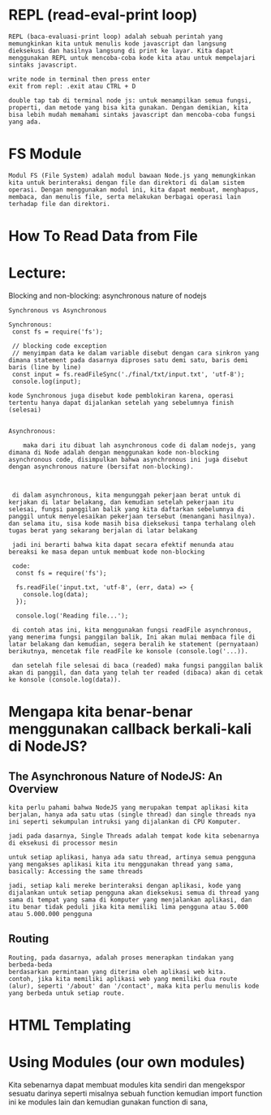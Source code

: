 # REPL (read-eval-print loop)
    REPL (baca-evaluasi-print loop) adalah sebuah perintah yang memungkinkan kita untuk menulis kode javascript dan langsung dieksekusi dan hasilnya langsung di print ke layar. Kita dapat menggunakan REPL untuk mencoba-coba kode kita atau untuk mempelajari sintaks javascript.

    write node in terminal then press enter
    exit from repl: .exit atau CTRL + D

    double tap tab di terminal node js: untuk menampilkan semua fungsi, properti, dan metode yang bisa kita gunakan. Dengan demikian, kita bisa lebih mudah memahami sintaks javascript dan mencoba-coba fungsi yang ada.

# FS Module
    Modul FS (File System) adalah modul bawaan Node.js yang memungkinkan kita untuk berinteraksi dengan file dan direktori di dalam sistem operasi. Dengan menggunakan modul ini, kita dapat membuat, menghapus, membaca, dan menulis file, serta melakukan berbagai operasi lain terhadap file dan direktori.

# How To Read Data from File


# Lecture:
 Blocking and non-blocking:
    asynchronous nature of nodejs

    Synchronous vs Asynchronous

    Synchronous:
     const fs = require('fs');
     
     // blocking code exception
     // menyimpan data ke dalam variable disebut dengan cara sinkron yang dimana statement pada dasarnya diproses satu demi satu, baris demi baris (line by line)
     const input = fs.readFileSync('./final/txt/input.txt', 'utf-8');
     console.log(input);

    kode Synchronous juga disebut kode pemblokiran karena, operasi tertentu hanya dapat dijalankan setelah yang sebelumnya finish (selesai)


    Asynchronous:
        
        maka dari itu dibuat lah asynchronous code di dalam nodejs, yang dimana di Node adalah dengan menggunakan kode non-blocking asynchronous code, disimpulkan bahwa asynchronous ini juga disebut dengan asynchronous nature (bersifat non-blocking).
        


     di dalam asynchronous, kita mengunggah pekerjaan berat untuk di kerjakan di latar belakang, dan kemudian setelah pekerjaan itu selesai, fungsi panggilan balik yang kita daftarkan sebelumnya di panggil untuk menyelesaikan pekerjaan tersebut (menangani hasilnya). dan selama itu, sisa kode masih bisa dieksekusi tanpa terhalang oleh tugas berat yang sekarang berjalan di latar belakang

     jadi ini berarti bahwa kita dapat secara efektif menunda atau bereaksi ke masa depan untuk membuat kode non-blocking

     code:
      const fs = require('fs');

      fs.readFile('input.txt, 'utf-8', (err, data) => {
        console.log(data);
      });

      console.log('Reading file...');

     di contoh atas ini, kita menggunakan fungsi readFile asynchronous, yang menerima fungsi panggilan balik, Ini akan mulai membaca file di latar belakang dan kemudian, segera beralih ke statement (pernyataan) berikutnya, mencetak file readFile ke konsole (console.log('...)).

     dan setelah file selesai di baca (readed) maka fungsi panggilan balik akan di panggil, dan data yang telah ter readed (dibaca) akan di cetak ke konsole (console.log(data)).

     
   
   
# Mengapa kita benar-benar menggunakan callback berkali-kali di NodeJS?
 ## The Asynchronous Nature of NodeJS: An Overview
    kita perlu pahami bahwa NodeJS yang merupakan tempat aplikasi kita berjalan, hanya ada satu utas (single thread) dan single threads nya ini seperti sekumpulan intruksi yang dijalankan di CPU Komputer.

    jadi pada dasarnya, Single Threads adalah tempat kode kita sebenarnya di eksekusi di processor mesin

    untuk setiap aplikasi, hanya ada satu thread, artinya semua pengguna yang mengakses aplikasi kita itu menggunakan thread yang sama,
    basically: Accessing the same threads

    jadi, setiap kali mereke berinteraksi dengan aplikasi, kode yang dijalankan untuk setiap pengguna akan dieksekusi semua di thread yang sama di tempat yang sama di komputer yang menjalankan aplikasi, dan itu benar tidak peduli jika kita memiliki lima pengguna atau 5.000 atau 5.000.000 pengguna


## Routing
    Routing, pada dasarnya, adalah proses menerapkan tindakan yang berbeda-beda
    berdasarkan permintaan yang diterima oleh aplikasi web kita.
    contoh, jika kita memiliki aplikasi web yang memiliki dua route (alur), seperti '/about' dan '/contact', maka kita perlu menulis kode yang berbeda untuk setiap route.

    

# HTML Templating




# Using Modules (our own modules)
 Kita sebenarnya dapat membuat modules kita sendiri dan mengekspor sesuatu darinya seperti misalnya sebuah function kemudian import function ini ke modules lain dan kemudian gunakan function di sana,

